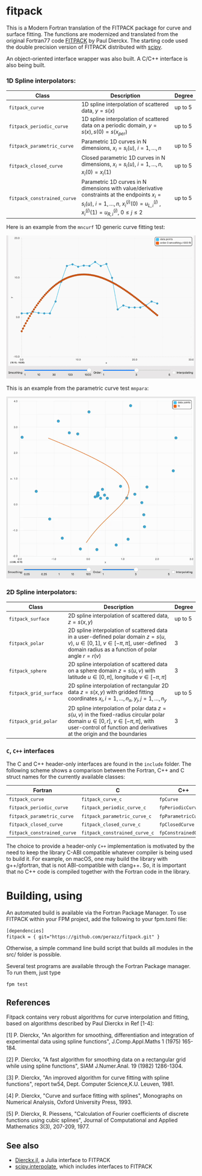 fitpack
===

This is a Modern Fortran translation of the FITPACK package for curve and surface fitting.
The functions are modernized and translated from the original Fortran77 code [FITPACK](http://www.netlib.org/dierckx) by Paul Dierckx.
The starting code used the double precision version of FITPACK distributed with [scipy](http://www.scipy.org).

An object-oriented interface wrapper was also built. A C/C++ interface is also being built. 

### 1D Spline interpolators:

Class      | Description | Degree
---        | ---         | ---
`fitpack_curve` | 1D spline interpolation of scattered data, $y = s(x)$ | up to 5
`fitpack_periodic_curve` | 1D spline interpolation of scattered data on a periodic domain, $y = s(x), s(0) = s(x_{per})$ | up to 5
`fitpack_parametric_curve` | Parametric 1D curves in N dimensions, $x_i = s_i(u)$, $i=1,\ldots,n$ | up to 5
`fitpack_closed_curve` | Closed parametric 1D curves in N dimensions, $x_i = s_i(u)$, $i=1,\ldots,n$, $x_i(0)=x_i(1)$ | up to 5
`fitpack_constrained_curve` | Parametric 1D curves in N dimensions with value/derivative constraints at the endpoints $x_i = s_i(u)$, $i=1,\ldots,n$, $x_{i}^{(j)}(0)=u_{L,i}^{(j)}$ , $x_{i}^{(j)}(1)=u_{R,i}^{(j)}$, $0\le j \le 2$| up to 5

Here is an example from the `mncurf` 1D generic curve fitting test:

![General Curve Fitting](media/mncurf.gif)

This is an example from the parametric curve test `mnpara`: 

![Parametric Curve Fitting](media/mnpara.gif)

### 2D Spline interpolators:

Class      | Description | Degree
---        | ---         | ---
`fitpack_surface` | 2D spline interpolation of scattered data, $z = s(x,y)$ | up to 5
`fitpack_polar` | 2D spline interpolation of scattered data in a user-defined polar domain $z = s(u,v)$, $u\in[0,1]$, $v\in[-\pi,\pi]$, user-defined domain radius as a function of polar angle $r=r(v)$ | 3
`fitpack_sphere` | 2D spline interpolation of scattered data on a sphere domain $z = s(u,v)$ with latitude $u \in [0,\pi]$, longitude $v \in [-\pi,\pi]$ | 3
`fitpack_grid_surface` | 2D spline interpolation of rectangular 2D data $z = s(x,y)$ with gridded fitting coordinates $x_i, i=1,\ldots,n_x$,  $y_j, j=1,\ldots,n_y$  | up to 5
`fitpack_grid_polar` | 2D spline interpolation of polar data $z = s(u,v)$ in the fixed-radius circular polar domain $u\in[0,r]$, $v\in[-\pi,\pi]$, with user-control of function and derivatives at the origin and the boundaries | 3

### `C`, `C++` interfaces

The C and C++ header-only interfaces are found in the `include` folder. The following scheme shows a comparison between the Fortran, C++ and C struct names for the currently available classes: 

Fortran      | C | C++
---        | ---         | ---
`fitpack_curve` | `fitpack_curve_c` | `fpCurve`
`fitpack_periodic_curve` | `fitpack_periodic_curve_c` | `fpPeriodicCurve`
`fitpack_parametric_curve` | `fitpack_parametric_curve_c` | `fpParametricCurve`
`fitpack_closed_curve` | `fitpack_closed_curve_c` | `fpClosedCurve`
`fitpack_constrained_curve` | `fitpack_constrained_curve_c` | `fpConstrainedCurve`

The choice to provide a header-only `C++` implementation is motivated by the need to keep the library C-ABI compatible whatever compiler is being used to build it. For example, on macOS, one may build the library with g++/gfortran, that is not ABI-compatible with clang++. So, it is important that no C++ code is compiled together with the Fortran code in the library.

Building, using
===============

An automated build is available via the Fortran Package Manager. To use FITPACK within your FPM project, add the following to your fpm.toml file:

```
[dependencies]
fitpack = { git="https://github.com/perazz/fitpack.git" }
```

Otherwise, a simple command line build script that builds all modules in the src/ folder is possible. 

Several test programs are available through the Fortran Package manager. To run them, just type
```
fpm test
```
 
References
----------
Fitpack contains very robust algorithms for curve interpolation and fitting, based on algorithms described by Paul Dierckx in Ref [1-4]:<br>

[1] P. Dierckx, "An algorithm for smoothing, differentiation and integration of experimental data using spline functions", J.Comp.Appl.Maths 1 (1975) 165-184.

[2] P. Dierckx, "A fast algorithm for smoothing data on a rectangular grid while using spline functions", SIAM J.Numer.Anal. 19 (1982) 1286-1304.

[3] P. Dierckx, "An improved algorithm for curve fitting with spline functions", report tw54, Dept. Computer Science,K.U. Leuven, 1981.

[4] P. Dierckx, "Curve and surface fitting with splines", Monographs on Numerical Analysis, Oxford University Press, 1993.

[5] P. Dierckx, R. Piessens, "Calculation of Fourier coefficients of discrete functions using cubic splines", Journal of Computational and Applied Mathematics  3(3), 207-209, 1977.

See also
--------
- [Dierckx.jl](https://github.com/kbarbary/Dierckx.jl), a Julia interface to FITPACK
- [scipy.interpolate](https://docs.scipy.org/doc/scipy/reference/interpolate.html), which includes interfaces to FITPACK
